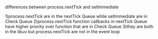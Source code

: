  differences between process.nextTick and setImmediate

1)process.nextTick are in the nextTick Queue while setImmediate are in Check Queue
2)process.nextTick function callbacks in nextTick Queue have higher priority over function that are in Check Queue
3)they are both in the libuv but process.nextTick are not in the event loop